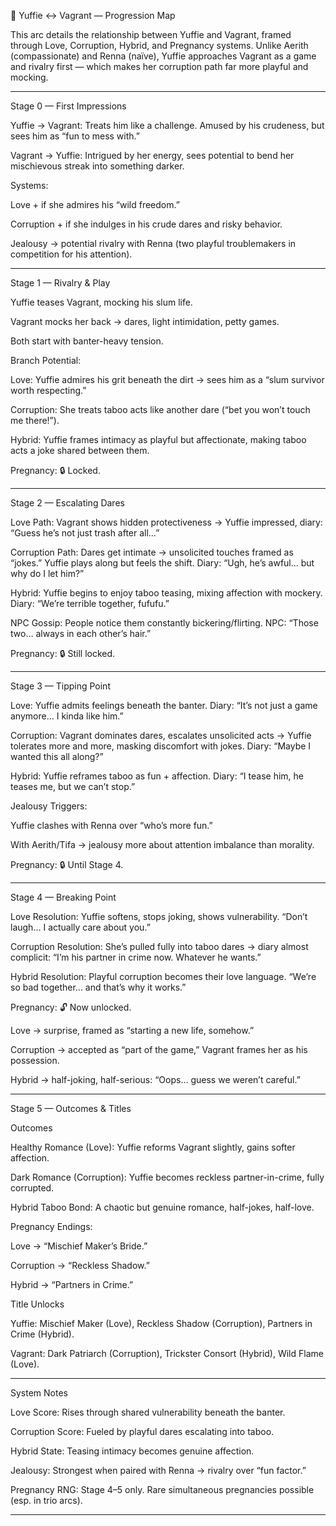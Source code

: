 🍃 Yuffie ↔ Vagrant — Progression Map

This arc details the relationship between Yuffie and Vagrant, framed through Love, Corruption, Hybrid, and Pregnancy systems.
Unlike Aerith (compassionate) and Renna (naïve), Yuffie approaches Vagrant as a game and rivalry first — which makes her corruption path far more playful and mocking.


---

Stage 0 — First Impressions

Yuffie → Vagrant: Treats him like a challenge. Amused by his crudeness, but sees him as “fun to mess with.”

Vagrant → Yuffie: Intrigued by her energy, sees potential to bend her mischievous streak into something darker.


Systems:

Love + if she admires his “wild freedom.”

Corruption + if she indulges in his crude dares and risky behavior.

Jealousy → potential rivalry with Renna (two playful troublemakers in competition for his attention).



---

Stage 1 — Rivalry & Play

Yuffie teases Vagrant, mocking his slum life.

Vagrant mocks her back → dares, light intimidation, petty games.

Both start with banter-heavy tension.


Branch Potential:

Love: Yuffie admires his grit beneath the dirt → sees him as a “slum survivor worth respecting.”

Corruption: She treats taboo acts like another dare (“bet you won’t touch me there!”).

Hybrid: Yuffie frames intimacy as playful but affectionate, making taboo acts a joke shared between them.


Pregnancy: 🔒 Locked.


---

Stage 2 — Escalating Dares

Love Path: Vagrant shows hidden protectiveness → Yuffie impressed, diary: “Guess he’s not just trash after all…”

Corruption Path: Dares get intimate → unsolicited touches framed as “jokes.” Yuffie plays along but feels the shift. Diary: “Ugh, he’s awful… but why do I let him?”

Hybrid: Yuffie begins to enjoy taboo teasing, mixing affection with mockery. Diary: “We’re terrible together, fufufu.”


NPC Gossip: People notice them constantly bickering/flirting. NPC: “Those two… always in each other’s hair.”

Pregnancy: 🔒 Still locked.


---

Stage 3 — Tipping Point

Love: Yuffie admits feelings beneath the banter. Diary: “It’s not just a game anymore… I kinda like him.”

Corruption: Vagrant dominates dares, escalates unsolicited acts → Yuffie tolerates more and more, masking discomfort with jokes. Diary: “Maybe I wanted this all along?”

Hybrid: Yuffie reframes taboo as fun + affection. Diary: “I tease him, he teases me, but we can’t stop.”


Jealousy Triggers:

Yuffie clashes with Renna over “who’s more fun.”

With Aerith/Tifa → jealousy more about attention imbalance than morality.


Pregnancy: 🔒 Until Stage 4.


---

Stage 4 — Breaking Point

Love Resolution: Yuffie softens, stops joking, shows vulnerability. “Don’t laugh… I actually care about you.”

Corruption Resolution: She’s pulled fully into taboo dares → diary almost complicit: “I’m his partner in crime now. Whatever he wants.”

Hybrid Resolution: Playful corruption becomes their love language. “We’re so bad together… and that’s why it works.”


Pregnancy: 🔓 Now unlocked.

Love → surprise, framed as “starting a new life, somehow.”

Corruption → accepted as “part of the game,” Vagrant frames her as his possession.

Hybrid → half-joking, half-serious: “Oops… guess we weren’t careful.”



---

Stage 5 — Outcomes & Titles

Outcomes

Healthy Romance (Love): Yuffie reforms Vagrant slightly, gains softer affection.

Dark Romance (Corruption): Yuffie becomes reckless partner-in-crime, fully corrupted.

Hybrid Taboo Bond: A chaotic but genuine romance, half-jokes, half-love.

Pregnancy Endings:

Love → “Mischief Maker’s Bride.”

Corruption → “Reckless Shadow.”

Hybrid → “Partners in Crime.”



Title Unlocks

Yuffie: Mischief Maker (Love), Reckless Shadow (Corruption), Partners in Crime (Hybrid).

Vagrant: Dark Patriarch (Corruption), Trickster Consort (Hybrid), Wild Flame (Love).



---

System Notes

Love Score: Rises through shared vulnerability beneath the banter.

Corruption Score: Fueled by playful dares escalating into taboo.

Hybrid State: Teasing intimacy becomes genuine affection.

Jealousy: Strongest when paired with Renna → rivalry over “fun factor.”

Pregnancy RNG: Stage 4–5 only. Rare simultaneous pregnancies possible (esp. in trio arcs).

---
